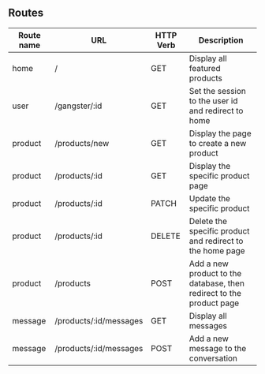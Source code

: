 ## Routes

|Route name|URL |HTTP Verb   |Description   |
|---|---|---|---|
| home  |/   |GET   |Display all featured products  |
|user   |/gangster/:id   |GET   |Set the session to the user id and redirect to home   |
| product  |/products/new  |GET   |Display the page to create a new product   |
| product  | /products/:id  | GET  |Display the specific product page   |
| product  |/products/:id   |PATCH   |Update the specific product   |
| product  | /products/:id  | DELETE  |Delete the specific product and redirect to the home page  |
| product  |/products   |POST   |Add a new product to the database, then redirect to the product page   |
| message  |/products/:id/messages |GET   |Display all messages   |
| message   |/products/:id/messages  |POST   |Add a new message to the conversation|
